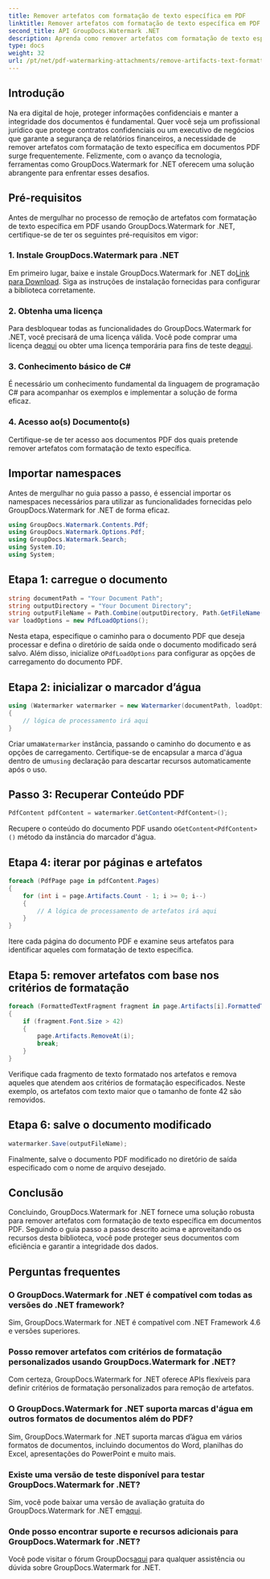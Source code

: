 ```yaml
---
title: Remover artefatos com formatação de texto específica em PDF
linktitle: Remover artefatos com formatação de texto específica em PDF
second_title: API GroupDocs.Watermark .NET
description: Aprenda como remover artefatos com formatação de texto específica em PDF usando GroupDocs para .NET. Siga nosso guia passo a passo.
type: docs
weight: 32
url: /pt/net/pdf-watermarking-attachments/remove-artifacts-text-formatting-pdf/
---
```

## Introdução
Na era digital de hoje, proteger informações confidenciais e manter a integridade dos documentos é fundamental. Quer você seja um profissional jurídico que protege contratos confidenciais ou um executivo de negócios que garante a segurança de relatórios financeiros, a necessidade de remover artefatos com formatação de texto específica em documentos PDF surge frequentemente. Felizmente, com o avanço da tecnologia, ferramentas como GroupDocs.Watermark for .NET oferecem uma solução abrangente para enfrentar esses desafios.
## Pré-requisitos
Antes de mergulhar no processo de remoção de artefatos com formatação de texto específica em PDF usando GroupDocs.Watermark for .NET, certifique-se de ter os seguintes pré-requisitos em vigor:
### 1. Instale GroupDocs.Watermark para .NET
 Em primeiro lugar, baixe e instale GroupDocs.Watermark for .NET do[Link para Download](https://releases.groupdocs.com/Watermark/net/). Siga as instruções de instalação fornecidas para configurar a biblioteca corretamente.
### 2. Obtenha uma licença
Para desbloquear todas as funcionalidades do GroupDocs.Watermark for .NET, você precisará de uma licença válida. Você pode comprar uma licença de[aqui](https://purchase.groupdocs.com/buy) ou obter uma licença temporária para fins de teste de[aqui](https://purchase.groupdocs.com/temporary-license/).
### 3. Conhecimento básico de C#
É necessário um conhecimento fundamental da linguagem de programação C# para acompanhar os exemplos e implementar a solução de forma eficaz.
### 4. Acesso ao(s) Documento(s)
Certifique-se de ter acesso aos documentos PDF dos quais pretende remover artefatos com formatação de texto específica.

## Importar namespaces
Antes de mergulhar no guia passo a passo, é essencial importar os namespaces necessários para utilizar as funcionalidades fornecidas pelo GroupDocs.Watermark for .NET de forma eficaz.
```csharp
using GroupDocs.Watermark.Contents.Pdf;
using GroupDocs.Watermark.Options.Pdf;
using GroupDocs.Watermark.Search;
using System.IO;
using System;
```
## Etapa 1: carregue o documento
```csharp
string documentPath = "Your Document Path";
string outputDirectory = "Your Document Directory";
string outputFileName = Path.Combine(outputDirectory, Path.GetFileName(documentPath));
var loadOptions = new PdfLoadOptions();
```
 Nesta etapa, especifique o caminho para o documento PDF que deseja processar e defina o diretório de saída onde o documento modificado será salvo. Além disso, inicialize o`PdfLoadOptions` para configurar as opções de carregamento do documento PDF.
## Etapa 2: inicializar o marcador d’água
```csharp
using (Watermarker watermarker = new Watermarker(documentPath, loadOptions))
{
    // lógica de processamento irá aqui
}
```
 Criar uma`Watermarker` instância, passando o caminho do documento e as opções de carregamento. Certifique-se de encapsular a marca d'água dentro de um`using` declaração para descartar recursos automaticamente após o uso.
## Passo 3: Recuperar Conteúdo PDF
```csharp
PdfContent pdfContent = watermarker.GetContent<PdfContent>();
```
 Recupere o conteúdo do documento PDF usando o`GetContent<PdfContent>()` método da instância do marcador d'água.
## Etapa 4: iterar por páginas e artefatos
```csharp
foreach (PdfPage page in pdfContent.Pages)
{
    for (int i = page.Artifacts.Count - 1; i >= 0; i--)
    {
        // A lógica de processamento de artefatos irá aqui
    }
}
```
Itere cada página do documento PDF e examine seus artefatos para identificar aqueles com formatação de texto específica.
## Etapa 5: remover artefatos com base nos critérios de formatação
```csharp
foreach (FormattedTextFragment fragment in page.Artifacts[i].FormattedTextFragments)
{
    if (fragment.Font.Size > 42)
    {
        page.Artifacts.RemoveAt(i);
        break;
    }
}
```
Verifique cada fragmento de texto formatado nos artefatos e remova aqueles que atendem aos critérios de formatação especificados. Neste exemplo, os artefatos com texto maior que o tamanho de fonte 42 são removidos.
## Etapa 6: salve o documento modificado
```csharp
watermarker.Save(outputFileName);
```
Finalmente, salve o documento PDF modificado no diretório de saída especificado com o nome de arquivo desejado.

## Conclusão
Concluindo, GroupDocs.Watermark for .NET fornece uma solução robusta para remover artefatos com formatação de texto específica em documentos PDF. Seguindo o guia passo a passo descrito acima e aproveitando os recursos desta biblioteca, você pode proteger seus documentos com eficiência e garantir a integridade dos dados.
## Perguntas frequentes
### O GroupDocs.Watermark for .NET é compatível com todas as versões do .NET framework?
Sim, GroupDocs.Watermark for .NET é compatível com .NET Framework 4.6 e versões superiores.
### Posso remover artefatos com critérios de formatação personalizados usando GroupDocs.Watermark for .NET?
Com certeza, GroupDocs.Watermark for .NET oferece APIs flexíveis para definir critérios de formatação personalizados para remoção de artefatos.
### O GroupDocs.Watermark for .NET suporta marcas d'água em outros formatos de documentos além do PDF?
Sim, GroupDocs.Watermark for .NET suporta marcas d’água em vários formatos de documentos, incluindo documentos do Word, planilhas do Excel, apresentações do PowerPoint e muito mais.
### Existe uma versão de teste disponível para testar GroupDocs.Watermark for .NET?
 Sim, você pode baixar uma versão de avaliação gratuita do GroupDocs.Watermark for .NET em[aqui](https://releases.groupdocs.com/).
### Onde posso encontrar suporte e recursos adicionais para GroupDocs.Watermark for .NET?
 Você pode visitar o fórum GroupDocs[aqui](https://forum.groupdocs.com/c/watermark/19) para qualquer assistência ou dúvida sobre GroupDocs.Watermark for .NET.